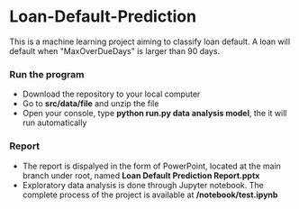 # Loan-Default-Prediction
 
 This is a machine learning project aiming to classify loan default. A loan will default when "MaxOverDueDays" is larger than 90 days. 
 
 
### Run the program
- Download the repository to your local computer
- Go to **src/data/file** and unzip the file
- Open your console, type **python run.py data analysis model**, the it will run automatically

### Report
- The report is dispalyed in the form of PowerPoint, located at the main branch under root, named **Loan Default Prediction Report.pptx**
- Exploratory data analysis is done through Jupyter notebook. The complete process of the project is available at **/notebook/test.ipynb**



